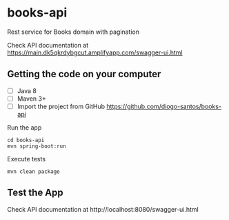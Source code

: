 # books-api
Rest service for Books domain with pagination

Check API documentation at https://main.dk5qkrdybgcut.amplifyapp.com/swagger-ui.html

## Getting the code on your computer
- [ ] Java 8
- [ ] Maven 3+
- [ ] Import the project from GitHub https://github.com/diogo-santos/books-api

Run the app
```
cd books-api
mvn spring-boot:run
```

Execute tests
```
mvn clean package
```

## Test the App
Check API documentation at http://localhost:8080/swagger-ui.html
